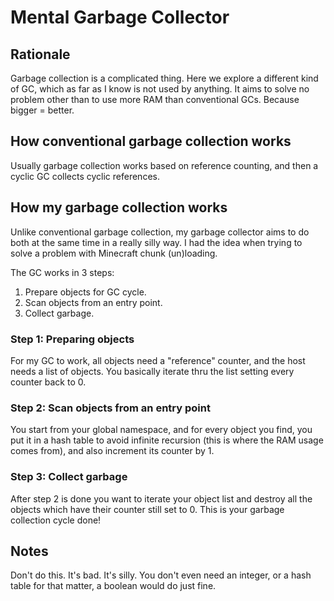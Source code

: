 Mental Garbage Collector
========================

Rationale
---------

Garbage collection is a complicated thing. Here we explore a different kind of GC,
which as far as I know is not used by anything. It aims to solve no problem other
than to use more RAM than conventional GCs. Because bigger = better.

How conventional garbage collection works
-------------------------

Usually garbage collection works based on reference counting, and then a cyclic GC
collects cyclic references.

How my garbage collection works
---------------

Unlike conventional garbage collection, my garbage collector aims to do both at the
same time in a really silly way. I had the idea when trying to solve a problem with
Minecraft chunk (un)loading.

The GC works in 3 steps:
1. Prepare objects for GC cycle.
2. Scan objects from an entry point.
3. Collect garbage.

### Step 1: Preparing objects

For my GC to work, all objects need a "reference" counter, and the host needs a list
of objects. You basically iterate thru the list setting every counter back to 0.

### Step 2: Scan objects from an entry point

You start from your global namespace, and for every object you find, you put it in a
hash table to avoid infinite recursion (this is where the RAM usage comes from), and
also increment its counter by 1.

### Step 3: Collect garbage

After step 2 is done you want to iterate your object list and destroy all the objects
which have their counter still set to 0. This is your garbage collection cycle done!

Notes
-----

Don't do this. It's bad. It's silly. You don't even need an integer, or a hash table
for that matter, a boolean would do just fine.
